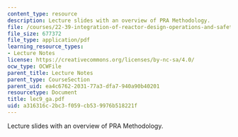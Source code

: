 ```yaml
---
content_type: resource
description: Lecture slides with an overview of PRA Methodology.
file: /courses/22-39-integration-of-reactor-design-operations-and-safety-fall-2006/a316316c2bc3f059cb539976b518221f_lec9_ga.pdf
file_size: 677372
file_type: application/pdf
learning_resource_types:
- Lecture Notes
license: https://creativecommons.org/licenses/by-nc-sa/4.0/
ocw_type: OCWFile
parent_title: Lecture Notes
parent_type: CourseSection
parent_uid: ea4c6762-2031-77a3-dfa7-940a90b40201
resourcetype: Document
title: lec9_ga.pdf
uid: a316316c-2bc3-f059-cb53-9976b518221f
---
```

Lecture slides with an overview of PRA Methodology.